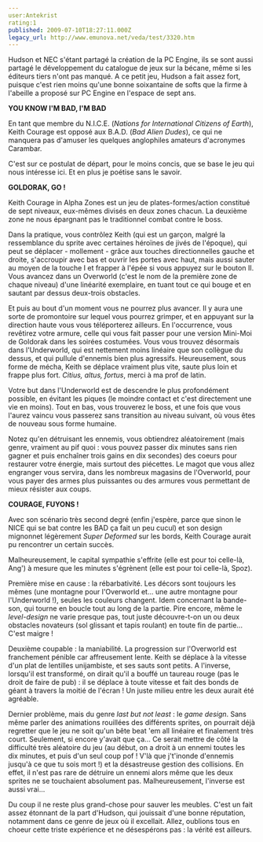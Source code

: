 ```yaml
---
user:Antekrist
rating:1
published: 2009-07-10T18:27:11.000Z
legacy_url: http://www.emunova.net/veda/test/3320.htm
---
```

Hudson et NEC s'étant partagé la création de la PC Engine, ils se sont aussi partagé le développement du catalogue de jeux sur la bécane, même si les éditeurs tiers n'ont pas manqué. A ce petit jeu, Hudson a fait assez fort, puisque c'est rien moins qu'une bonne soixantaine de softs que la firme à l'abeille a proposé sur PC Engine en l'espace de sept ans.  

  

**YOU KNOW I'M BAD, I'M BAD**  

En tant que membre du N.I.C.E. (_Nations for International Citizens of Earth_), Keith Courage est opposé aux B.A.D. (_Bad Alien Dudes_), ce qui ne manquera pas d'amuser les quelques anglophiles amateurs d'acronymes Carambar.  

C'est sur ce postulat de départ, pour le moins concis, que se base le jeu qui nous intéresse ici. Et en plus je poétise sans le savoir.  

  

**GOLDORAK, GO !**  

Keith Courage in Alpha Zones est un jeu de plates-formes/action constitué de sept niveaux, eux-mêmes divisés en deux zones chacun. La deuxième zone ne nous épargnant pas le traditionnel combat contre le boss.  

Dans la pratique, vous contrôlez Keith (qui est un garçon, malgré la ressemblance du sprite avec certaines héroïnes de jivés de l'époque), qui peut se déplacer - mollement - grâce aux touches directionnelles gauche et droite, s'accroupir avec bas et ouvrir les portes avec haut, mais aussi sauter au moyen de la touche I et frapper à l'épée si vous appuyez sur le bouton II. Vous avancez dans un Overworld (c'est le nom de la première zone de chaque niveau) d'une linéarité exemplaire, en tuant tout ce qui bouge et en sautant par dessus deux-trois obstacles.  

Et puis au bout d'un moment vous ne pourrez plus avancer. Il y aura une sorte de promontoire sur lequel vous pourrez grimper, et en appuyant sur la direction haute vous vous téléporterez ailleurs. En l'occurrence, vous revêtirez votre armure, celle qui vous fait passer pour une version Mini-Moi de Goldorak dans les soirées costumées. Vous vous trouvez désormais dans l'Underworld, qui est nettement moins linéaire que son collègue du dessus, et qui pullule d'ennemis bien plus agressifs. Heureusement, sous forme de mécha, Keith se déplace vraiment plus vite, saute plus loin et frappe plus fort. _Citius, altus, fortus_, merci à ma prof de latin.  

Votre but dans l'Underworld est de descendre le plus profondément possible, en évitant les piques (le moindre contact et c'est directement une vie en moins). Tout en bas, vous trouverez le boss, et une fois que vous l'aurez vaincu vous passerez sans transition au niveau suivant, où vous êtes de nouveau sous forme humaine.  

Notez qu'en détruisant les ennemis, vous obtiendrez aléatoirement (mais genre, vraiment au pif quoi : vous pouvez passer dix minutes sans rien gagner et puis enchaîner trois gains en dix secondes) des coeurs pour restaurer votre énergie, mais surtout des piécettes. Le magot que vous allez engranger vous servira, dans les nombreux magasins de l'Overworld, pour vous payer des armes plus puissantes ou des armures vous permettant de mieux résister aux coups.  

  

**COURAGE, FUYONS !**  

Avec son scénario très second degré (enfin j'espère, parce que sinon le NICE qui se bat contre les BAD ça fait un peu cucul) et son design mignonnet légèrement _Super Deformed_ sur les bords, Keith Courage aurait pu rencontrer un certain succès.  

Malheureusement, le capital sympathie s'effrite (elle est pour toi celle-là, Ang') à mesure que les minutes s'égrènent (elle est pour toi celle-là, Spoz).  

Première mise en cause : la rébarbativité. Les décors sont toujours les mêmes (une montagne pour l'Overworld et... une autre montagne pour l'Underworld !), seules les couleurs changent. Idem concernant la bande-son, qui tourne en boucle tout au long de la partie. Pire encore, même le _level-design_ ne varie presque pas, tout juste découvre-t-on un ou deux obstacles novateurs (sol glissant et tapis roulant) en toute fin de partie... C'est maigre !  

Deuxième coupable : la maniabilité. La progression sur l'Overworld est franchement pénible car affreusement lente. Keith se déplace à la vitesse d'un plat de lentilles unijambiste, et ses sauts sont petits. A l'inverse, lorsqu'il est transformé, on dirait qu'il a bouffé un taureau rouge (pas le droit de faire de pub) : il se déplace à toute vitesse et fait des bonds de géant à travers la moitié de l'écran ! Un juste milieu entre les deux aurait été agréable.  

Dernier problème, mais du genre _last but not least_ : le _game design_. Sans même parler des animations rouillées des différents sprites, on pourrait déjà regretter que le jeu ne soit qu'un bête beat 'em all linéaire et finalement très court. Seulement, si encore y'avait que ça... Ce serait mettre de côté la difficulté très aléatoire du jeu (au début, on a droit à un ennemi toutes les dix minutes, et puis d'un seul coup pof ! V'là que j't'inonde d'ennemis jusqu'à ce que tu sois mort !) et la désastreuse gestion des collisions. En effet, il n'est pas rare de détruire un ennemi alors même que les deux sprites ne se touchaient absolument pas. Malheureusement, l'inverse est aussi vrai...  

Du coup il ne reste plus grand-chose pour sauver les meubles. C'est un fait assez étonnant de la part d'Hudson, qui jouissait d'une bonne réputation, notamment dans ce genre de jeux où il excellait. Allez, oublions tous en choeur cette triste expérience et ne désespérons pas : la vérité est ailleurs.